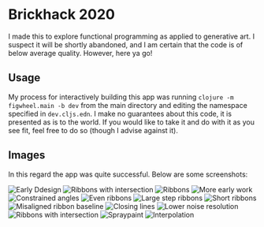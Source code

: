 # Brickhack 2020

I made this to explore functional programming as applied to generative art. I suspect it will be shortly abandoned, and I am certain that the code is of below average quality. However, here ya go!

## Usage

My process for interactively building this app was running `clojure -m figwheel.main -b dev` from the main directory and editing the namespace specified in `dev.cljs.edn`. I make no guarantees about this code, it is presented as is to the world. If you would like to take it and do with it as you see fit, feel free to do so (though I advise against it).

## Images
In this regard the app was quite successful. Below are some screenshots:

![Early Ddesign](pictures/2020-02-08-01.png) ![Ribbons with intersection](pictures/2020-02-09-07.png)
![Ribbons](pictures/2020-02-09-10.png)
![More early work](pictures/2020-02-08-02.png)
![Constrained angles](pictures/2020-02-08-03.png)
![Even ribbons](pictures/2020-02-09-01.png)
![Large step ribbons](pictures/2020-02-09-05.png)
![Short ribbons](pictures/2020-02-09.png)
![Misaligned ribbon baseline](pictures/2020-02-09-02.png)
![Closing lines](pictures/2020-02-09-03.png)
![Lower noise resolution](pictures/2020-02-09-04.png)
![Ribbons with intersection](pictures/2020-02-09-06.png)
![Spraypaint](pictures/2020-02-09-09.png)
![Interpolation](pictures/2020-02-09-08.png)
